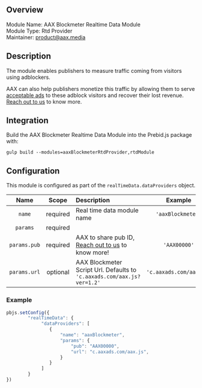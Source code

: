## Overview

Module Name: AAX Blockmeter Realtime Data Module  
Module Type: Rtd Provider  
Maintainer: product@aax.media  

## Description

The module enables publishers to measure traffic coming from visitors using adblockers. 

AAX can also help publishers monetize this traffic by allowing them to serve [acceptable ads](https://acceptableads.com/about/) to these adblock visitors and recover their lost revenue. [Reach out to us](https://www.aax.media/try-blockmeter/) to know more.

## Integration

Build the AAX Blockmeter Realtime Data Module into the Prebid.js package with:

```
gulp build --modules=aaxBlockmeterRtdProvider,rtdModule
```

## Configuration

This module is configured as part of the `realTimeData.dataProviders` object.

|    Name    |  Scope   | Description                  |     Example     |  Type  |
|:----------:|:--------:|:-----------------------------|:---------------:|:------:|
|    `name`    | required | Real time data module name   | `'aaxBlockmeter'` | `string` |
|   `params`   | required |                              |                 | `Object` |
| `params.pub` | required | AAX to share pub ID, [Reach out to us](https://www.aax.media/try-blockmeter/) to know more! |   `'AAX00000'`    | `string` |
| `params.url`     | optional | AAX Blockmeter Script Url. Defaults to `'c.aaxads.com/aax.js?ver=1.2'` | `'c.aaxads.com/aax.js'`   | `string` |

### Example

```javascript
pbjs.setConfig({
        "realTimeData": {
             "dataProviders": [
                {
                    "name": "aaxBlockmeter",
                    "params": {
                        "pub": "AAX00000",
                        "url": "c.aaxads.com/aax.js",
                    }
                }
             ]
        }
})
```
